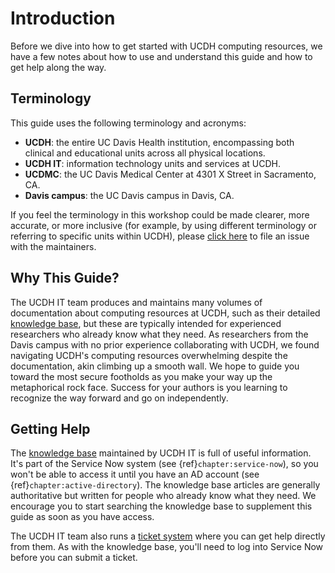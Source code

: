 # Introduction

Before we dive into how to get started with UCDH computing resources, we have a
few notes about how to use and understand this guide and how to get help along
the way.


## Terminology

This guide uses the following terminology and acronyms:

* **UCDH**: the entire UC Davis Health institution, encompassing both clinical
  and educational units across all physical locations.
* **UCDH IT**: information technology units and services at UCDH.
* **UCDMC**: the UC Davis Medical Center at 4301 X Street in Sacramento, CA.
* **Davis campus**: the UC Davis campus in Davis, CA.

If you feel the terminology in this workshop could be made clearer, more
accurate, or more inclusive (for example, by using different terminology or
referring to specific units within UCDH), please [click here][issues] to file
an issue with the maintainers.

[issues]: https://github.com/ucdavisdatalab/workshop_ucdh_onboarding/issues


## Why This Guide?

The UCDH IT team produces and maintains many volumes of documentation about
computing resources at UCDH, such as their detailed [knowledge base][], but
these are typically intended for experienced researchers who already know what
they need. As researchers from the Davis campus with no prior experience
collaborating with UCDH, we found navigating UCDH's computing resources
overwhelming despite the documentation, akin climbing up a smooth wall. We hope
to guide you toward the most secure footholds as you make your way up the
metaphorical rock face. Success for your authors is you learning to recognize
the way forward and go on independently.


## Getting Help

The [knowledge base][] maintained by UCDH IT is full of useful information.
It's part of the Service Now system (see {ref}`chapter:service-now`), so you
won't be able to access it until you have an AD account (see
{ref}`chapter:active-directory`). The knowledge base articles are generally
authoritative but written for people who already know what they need. We
encourage you to start searching the knowledge base to supplement this guide as
soon as you have access.

The UCDH IT team also runs a [ticket system][] where you can get help directly
from them. As with the knowledge base, you'll need to log into Service Now
before you can submit a ticket.

[knowledge base]: https://ucdh.service-now.com/itss?id=kb_home
[ticket system]: https://ucdh.service-now.com/itss?id=sc_cat_item&sys_id=d09627efdb576300e613327e9d96193e
